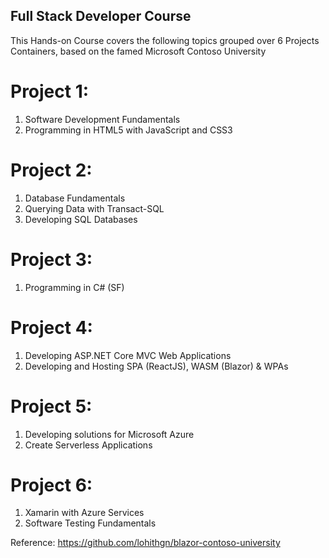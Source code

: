 ## Full Stack Developer Course

This Hands-on Course covers the following topics grouped over 6 Projects Containers, based on the famed Microsoft Contoso University


# Project 1:
1. Software Development Fundamentals
1. Programming in HTML5 with JavaScript and CSS3

# Project 2:
1. Database Fundamentals
1. Querying Data with Transact-SQL
1. Developing SQL Databases

# Project 3:
1. Programming in C# (SF)

# Project 4:
1. Developing ASP.NET Core MVC Web Applications
1. Developing and Hosting SPA (ReactJS), WASM (Blazor) & WPAs

# Project 5:
1. Developing solutions for Microsoft Azure
1. Create Serverless Applications

# Project 6:
1. Xamarin with Azure Services
1. Software Testing Fundamentals

Reference: https://github.com/lohithgn/blazor-contoso-university
